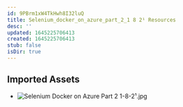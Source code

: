 ```yaml
---
id: 9PBrm1xW4TkHwh8I32luQ
title: Selenium_docker_on_azure_part_2_1 8 2¹ Resources
desc: ''
updated: 1645225706413
created: 1645225706413
stub: false
isDir: true
---
```

## Imported Assets
- ![Selenium Docker on Azure Part 2 1-8-2¹.jpg](/assets/selenium-docker-on-azure-part-2-1-8-2¹.jpg)
